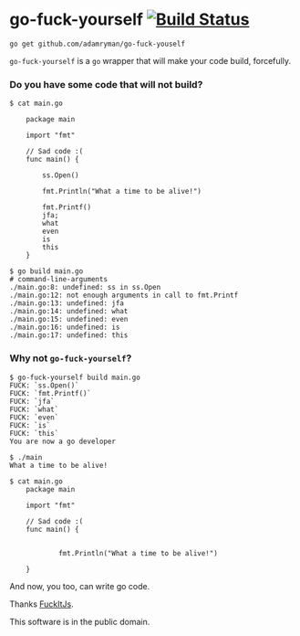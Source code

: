 # go-fuck-yourself [![Build Status](https://travis-ci.org/adamryman/go-fuck-yourself.svg?branch=master)](https://travis-ci.org/adamryman/go-fuck-yourself)

```
go get github.com/adamryman/go-fuck-youself
```

`go-fuck-yourself` is a `go` wrapper that will make your code build, forcefully.

### Do you have some code that will not build?

```
$ cat main.go
```
```
	package main

	import "fmt"

	// Sad code :(
	func main() {

		ss.Open()

		fmt.Println("What a time to be alive!")

		fmt.Printf()
		jfa;
		what
		even
		is
		this
	}
```
```
$ go build main.go
# command-line-arguments
./main.go:8: undefined: ss in ss.Open
./main.go:12: not enough arguments in call to fmt.Printf
./main.go:13: undefined: jfa
./main.go:14: undefined: what
./main.go:15: undefined: even
./main.go:16: undefined: is
./main.go:17: undefined: this
```

### Why not `go-fuck-yourself`?

```
$ go-fuck-yourself build main.go
FUCK: `ss.Open()`
FUCK: `fmt.Printf()`
FUCK: `jfa`
FUCK: `what`
FUCK: `even`
FUCK: `is`
FUCK: `this`
You are now a go developer
```
```
$ ./main
What a time to be alive!
```
```
$ cat main.go
	package main

	import "fmt"

	// Sad code :(
	func main() {


			fmt.Println("What a time to be alive!")

	}
```

And now, you too, can write go code.

Thanks [FuckItJs](https://github.com/mattdiamond/fuckitjs).

This software is in the public domain.

